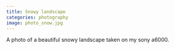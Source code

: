```yaml
---
title: Snowy landscape
categories: photography
image: photo_snow.jpg
---
```


A photo of a beautiful snowy landscape taken on my sony a6000. 
